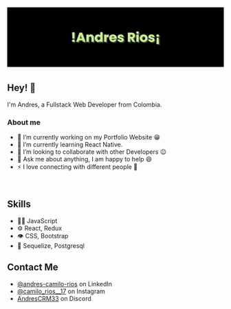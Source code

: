<h1 align="center">
  <img src="./bannerBlack.png" alt="Andres Rios" />
</h1>

## Hey! 👋
I'm Andres, a Fullstack Web Developer from Colombia.

### About me
- 🔭 I’m currently working on my Portfolio Website :grin:
- 🌱 I’m currently learning React Native.
- 👯 I’m looking to collaborate with other Developers :wink:
- 💬 Ask me about anything, I am happy to help :smile:
- ⚡ I love connecting with different people :raised_hands:

<br>

## Skills
- 👨‍💻 JavaScript
- ⚙️ React, Redux
- 👁️ CSS, Bootstrap
- 💽 Sequelize, Postgresql

## Contact Me
- [@andres-camilo-rios](https://www.linkedin.com/public-profile/settings?lipi=urn%3Ali%3Apage%3Ad_flagship3_profile_self_edit_contact-info%3BFIKvH2%2FoTS%2BcWXx64Fq1XQ%3D%3D) on LinkedIn
- [@camilo_rios__17](https://www.instagram.com/camilo_rios__17/) on Instagram
- [AndresCRM33](./) on Discord
